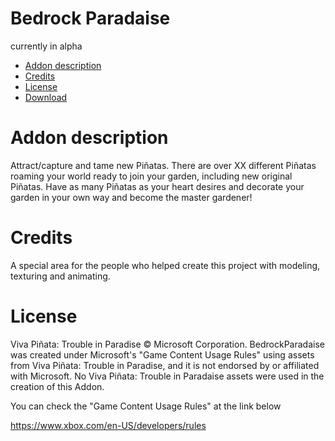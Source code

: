 # Bedrock Paradaise

currently in alpha

- [Addon description](#addon-description)
- [Credits](#credits)
- [License](#license-notice-and-original-content)
- [Download](https://github.com/LunarBKO/BedrockParadaise/releases)

# Addon description
Attract/capture and tame new Piñatas. There are over XX different Piñatas roaming your world ready to join your garden, including new original Piñatas. Have as many Piñatas as your heart desires and decorate your garden in your own way and become the master gardener!

# Credits
A special area for the people who helped create this project with modeling, texturing and animating.

# License
Viva Piñata: Trouble in Paradise © Microsoft Corporation. BedrockParadaise was created under Microsoft's "Game Content Usage Rules" using assets from Viva Piñata: Trouble in Paradise, and it is not endorsed by or affiliated with Microsoft.
No Viva Piñata: Trouble in Paradaise assets were used in the creation of this Addon.

You can check the "Game Content Usage Rules" at the link below

https://www.xbox.com/en-US/developers/rules

